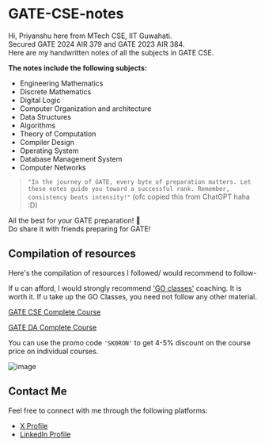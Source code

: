 # GATE-CSE-notes
Hi, Priyanshu here from MTech CSE, IIT Guwahati.<br>
Secured GATE 2024 AIR 379 and GATE 2023 AIR 384.<br>
Here are my handwritten notes of all the subjects in GATE CSE.<br>


**The notes include the following subjects:**
- Engineering Mathematics
- Discrete Mathematics
- Digital Logic
- Computer Organization and architecture
- Data Structures
- Algorithms
- Theory of Computation
- Compiler Design
- Operating System
- Database Management System
- Computer Networks

>```"In the journey of GATE, every byte of preparation matters. Let these notes guide you toward a successful rank. Remember, consistency beats intensity!"```
(ofc copied this from ChatGPT haha :D)

All the best for your GATE preparation! 🚀<br>
Do share it with friends preparing for GATE!

## Compilation of resources

Here's the compilation of resources I followed/ would recommend to follow- 

If u can afford, I would strongly recommend ['GO classes'](https://www.goclasses.in?affCode=SK0RON) coaching. It is worth it. If u take up the GO Classes, you need not follow any other material.

[GATE CSE Complete Course](https://www.goclasses.in/courses/GATE-CSE-Complete-Course-635e946de4b08e8c9d8b1aac?affCode=SK0RON)

[GATE DA Complete Course](https://www.goclasses.in/courses/GATE-DA-Course-64e22d89e4b003195c4ba7f0?affCode=SK0RON)

You can use the promo code ```'SK0RON'``` to get 4-5% discount on the course price on individual courses.


![image](https://github.com/user-attachments/assets/58954ba5-939b-4861-8eb6-f9f8a2118e10)


## Contact Me  

Feel free to connect with me through the following platforms:  

- [X Profile](https://x.com/Priyanshu__2109)  
- [LinkedIn Profile](https://www.linkedin.com/in/priyanshu-srivastav-b067241ba/) 

